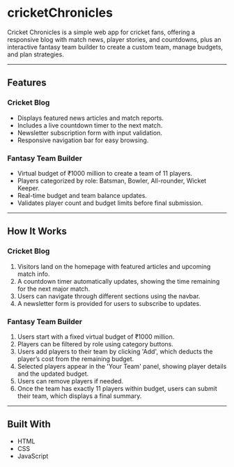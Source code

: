 # cricketChronicles
Cricket Chronicles is a simple web app for cricket fans, offering a responsive blog with match news, player stories, and countdowns, plus an interactive fantasy team builder to create a custom team, manage budgets, and plan strategies.


---

## Features

### Cricket Blog
- Displays featured news articles and match reports.
- Includes a live countdown timer to the next match.
- Newsletter subscription form with input validation.
- Responsive navigation bar for easy browsing.

### Fantasy Team Builder
- Virtual budget of ₹1000 million to create a team of 11 players.
- Players categorized by role: Batsman, Bowler, All-rounder, Wicket Keeper.
- Real-time budget and team balance updates.
- Validates player count and budget limits before final submission.

---

## How It Works

### Cricket Blog
1. Visitors land on the homepage with featured articles and upcoming match info.
2. A countdown timer automatically updates, showing the time remaining for the next major match.
3. Users can navigate through different sections using the navbar.
4. A newsletter form is provided for users to subscribe to updates.

### Fantasy Team Builder
1. Users start with a fixed virtual budget of ₹1000 million.
2. Players can be filtered by role using category buttons.
3. Users add players to their team by clicking 'Add', which deducts the player’s cost from the remaining budget.
4. Selected players appear in the 'Your Team' panel, showing player details and the updated budget.
5. Users can remove players if needed.
6. Once the team has exactly 11 players within budget, users can submit their team, which displays a final summary.

---

## Built With

- HTML
- CSS
- JavaScript




